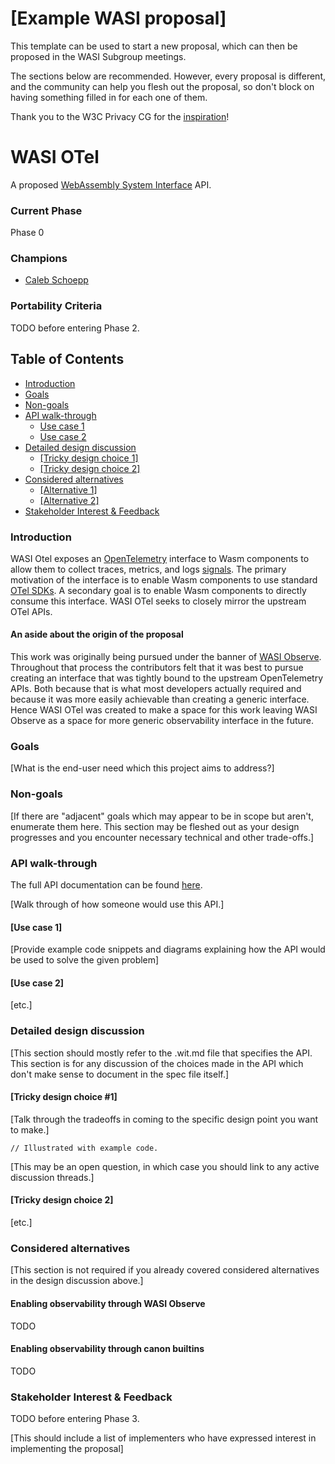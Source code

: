 # [Example WASI proposal]

This template can be used to start a new proposal, which can then be proposed in the WASI Subgroup meetings.

The sections below are recommended. However, every proposal is different, and the community can help you flesh out the proposal, so don't block on having something filled in for each one of them.

Thank you to the W3C Privacy CG for the [inspiration](https://github.com/privacycg/template)!

# WASI OTel

A proposed [WebAssembly System Interface](https://github.com/WebAssembly/WASI) API.

### Current Phase

Phase 0

### Champions

- [Caleb Schoepp](https://github.com/calebschoepp)

### Portability Criteria

TODO before entering Phase 2.

## Table of Contents

- [Introduction](#introduction)
- [Goals](#goals-or-motivating-use-cases-or-scenarios)
- [Non-goals](#non-goals)
- [API walk-through](#api-walk-through)
  - [Use case 1](#use-case-1)
  - [Use case 2](#use-case-2)
- [Detailed design discussion](#detailed-design-discussion)
  - [[Tricky design choice 1]](#tricky-design-choice-1)
  - [[Tricky design choice 2]](#tricky-design-choice-2)
- [Considered alternatives](#considered-alternatives)
  - [[Alternative 1]](#alternative-1)
  - [[Alternative 2]](#alternative-2)
- [Stakeholder Interest & Feedback](#stakeholder-interest--feedback)

### Introduction

WASI Otel exposes an [OpenTelemetry](https://opentelemetry.io/) interface to Wasm components to allow them to collect traces, metrics, and logs [signals](https://opentelemetry.io/docs/concepts/signals/). The primary motivation of the interface is to enable Wasm components to use standard [OTel SDKs](https://opentelemetry.io/docs/languages/). A secondary goal is to enable Wasm components to directly consume this interface. WASI OTel seeks to closely mirror the upstream OTel APIs.

#### An aside about the origin of the proposal

This work was originally being pursued under the banner of [WASI Observe](https://github.com/WebAssembly/wasi-observe). Throughout that process the contributors felt that it was best to pursue creating an interface that was tightly bound to the upstream OpenTelemetry APIs. Both because that is what most developers actually required and because it was more easily achievable than creating a generic interface. Hence WASI OTel was created to make a space for this work leaving WASI Observe as a space for more generic observability interface in the future.

### Goals

[What is the end-user need which this project aims to address?]

### Non-goals

[If there are "adjacent" goals which may appear to be in scope but aren't, enumerate them here. This section may be fleshed out as your design progresses and you encounter necessary technical and other trade-offs.]

### API walk-through

The full API documentation can be found [here](wasi-proposal-template.md).

[Walk through of how someone would use this API.]

#### [Use case 1]

[Provide example code snippets and diagrams explaining how the API would be used to solve the given problem]

#### [Use case 2]

[etc.]

### Detailed design discussion

[This section should mostly refer to the .wit.md file that specifies the API. This section is for any discussion of the choices made in the API which don't make sense to document in the spec file itself.]

#### [Tricky design choice #1]

[Talk through the tradeoffs in coming to the specific design point you want to make.]

```
// Illustrated with example code.
```

[This may be an open question, in which case you should link to any active discussion threads.]

#### [Tricky design choice 2]

[etc.]

### Considered alternatives

[This section is not required if you already covered considered alternatives in the design discussion above.]

#### Enabling observability through WASI Observe

TODO

#### Enabling observability through canon builtins

TODO

### Stakeholder Interest & Feedback

TODO before entering Phase 3.

[This should include a list of implementers who have expressed interest in implementing the proposal]
